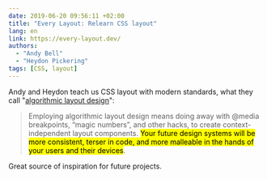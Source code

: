 ```yaml
---
date: 2019-06-20 09:56:11 +02:00
title: "Every Layout: Relearn CSS layout"
lang: en
link: https://every-layout.dev/
authors:
  - "Andy Bell"
  - "Heydon Pickering"
tags: [CSS, layout]
---
```


Andy and Heydon teach us CSS layout with modern standards, what they call "[algorithmic layout design](https://every-layout.dev/blog/algorithmic-design/)":

> Employing algorithmic layout design means doing away with @media breakpoints, “magic numbers”, and other hacks, to create context-independent layout components. <mark>Your future design systems will be more consistent, terser in code, and more malleable in the hands of your users and their devices</mark>.

Great source of inspiration for future projects.
